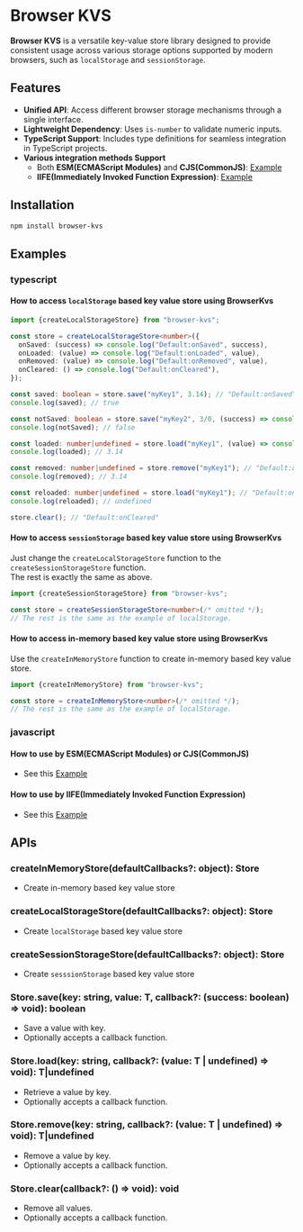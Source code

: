 # Browser KVS

**Browser KVS** is a versatile key-value store library designed to provide consistent usage across various storage options supported by modern browsers, such as `localStorage` and `sessionStorage`.

## Features

- **Unified API**: Access different browser storage mechanisms through a single interface.
- **Lightweight Dependency**: Uses `is-number` to validate numeric inputs.
- **TypeScript Support**: Includes type definitions for seamless integration in TypeScript projects.
- **Various integration methods Support**
  - Both **ESM(ECMAScript Modules)** and **CJS(CommonJS)**: [Example](https://codesandbox.io/p/sandbox/drst9t)
  - **IIFE(Immediately Invoked Function Expression)**: [Example](https://drst9t.csb.app/browser-kvs.html)

## Installation

```bash
npm install browser-kvs
```

## Examples

### typescript

#### How to access `localStorage` based key value store using BrowserKvs

```ts
import {createLocalStorageStore} from "browser-kvs";

const store = createLocalStorageStore<number>({
  onSaved: (success) => console.log("Default:onSaved", success),
  onLoaded: (value) => console.log("Default:onLoaded", value),
  onRemoved: (value) => console.log("Default:onRemoved", value),
  onCleared: () => console.log("Default:onCleared"),
});

const saved: boolean = store.save("myKey1", 3.14); // "Default:onSaved" true
console.log(saved); // true

const notSaved: boolean = store.save("myKey2", 3/0, (success) => console.log("onSaved", success)); // "onSaved" false
console.log(notSaved); // false

const loaded: number|undefined = store.load("myKey1", (value) => console.log("onLoaded", value)); // "onLoaded" 3.14
console.log(loaded); // 3.14

const removed: number|undefined = store.remove("myKey1"); // "Default:onRemoved" 3.14
console.log(removed); // 3.14

const reloaded: number|undefined = store.load("myKey1"); // "Default:onLoaded" undefined
console.log(reloaded); // undefined

store.clear(); // "Default:onCleared"
```

#### How to access `sessionStorage` based key value store using BrowserKvs

Just change the `createLocalStorageStore` function to the `createSessionStorageStore` function.
<br />
The rest is exactly the same as above.

```ts
import {createSessionStorageStore} from "browser-kvs";

const store = createSessionStorageStore<number>(/* omitted */);
// The rest is the same as the example of localStorage.
```

#### How to access in-memory based key value store using BrowserKvs

Use the `createInMemoryStore` function to create in-memory based key value store.

```ts
import {createInMemoryStore} from "browser-kvs";

const store = createInMemoryStore<number>(/* omitted */);
// The rest is the same as the example of localStorage.
```

### javascript

#### How to use by **ESM(ECMAScript Modules)** or **CJS(CommonJS)**

- See this [Example](https://codesandbox.io/p/sandbox/drst9t)

#### How to use by **IIFE(Immediately Invoked Function Expression)**

- See this [Example](https://drst9t.csb.app/browser-kvs.html)


## APIs

### createInMemoryStore(defaultCallbacks?: object): Store
- Create in-memory based key value store

### createLocalStorageStore(defaultCallbacks?: object): Store
- Create `localStorage` based key value store

### createSessionStorageStore(defaultCallbacks?: object): Store
- Create `sesssionStorage` based key value store

### Store.save(key: string, value: T, callback?: (success: boolean) => void): boolean
- Save a value with key.
- Optionally accepts a callback function.

### Store.load(key: string, callback?: (value: T | undefined) => void): T|undefined
- Retrieve a value by key.
- Optionally accepts a callback function.

### Store.remove(key: string, callback?: (value: T | undefined) => void): T|undefined
- Remove a value by key.
- Optionally accepts a callback function.

### Store.clear(callback?: () => void): void
- Remove all values.
- Optionally accepts a callback function.
